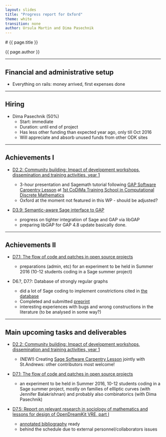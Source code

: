 ```yaml
---
layout: slides
title: "Progress report for Oxford"
theme: white
transition: none
author: Ursula Martin and Dima Pasechnik
---
```


<section data-markdown data-separator="^---\n" data-separator-vertical="^--\n">
# {{ page.title }}

{{ page.author }}

---

## Financial and administrative setup

- Everything on rails: money arrived, first expenses done

---
## Hiring

-   Dima Pasechnik (50%)
    - Start: immediate
    - Duration: until end of project
    - Has less other funding than expected year ago, only till Oct 2016
    - Will appreciate and absorb unused funds from other ODK sites

---
## Achievements I

-   [D2.2: Community building: Impact of development workshops, dissemination and training activities, year 1](https://github.com/OpenDreamKit/OpenDreamKit/issues/42)
    -   3-hour presentation and Sagemath tutorial following
        [GAP Software Carpentry Lesson](http://alex-konovalov.github.io/gap-lesson/) at
        [1st CoDiMa Training School in Computational Discrete Mathematics](http://www.codima.ac.uk/school2015/)
    -   Oxford at the moment not featured in this WP - should be adjusted?

-   [D3.9: Semantic-aware Sage interface to GAP](https://github.com/OpenDreamKit/OpenDreamKit/issues/68)
    -   progress on tighter integration of Sage and GAP via libGAP
    -   preparing libGAP for GAP 4.8 update basically done.

---
## Achievements II

-   [D7.1: The flow of code and patches in open source projects](https://github.com/OpenDreamKit/OpenDreamKit/issues/148)
    -   preparations (admin, etc) for an experiment to be held in Summer 2016
        (10-12 students coding in a Sage summer project)

-   D6.?, D7.?: Database of strongly regular graphs
    -   did a lot of Sage coding to implement constrictions cited in
        [the database](http://www.win.tue.nl/~aeb/graphs/srg/srgtab.html)
    -   Completed and submitted [preprint](http://arxiv.org/abs/1601.00181)
    -   interesting experiences with bugs and wrong constructions in the literature
        (to be analysed in some way?)

---
## Main upcoming tasks and deliverables

-   [D2.2: Community building: Impact of development workshops, dissemination and training activities, year 1](https://github.com/OpenDreamKit/OpenDreamKit/issues/42)
    -   (NEW!) Creating  [Sage Software Carpentry Lesson](http://alex-konovalov.github.io/sage-lesson/)
        jointly with St.Andrews: other contributors most welcome!

-   [D7.1: The flow of code and patches in open source projects](https://github.com/OpenDreamKit/OpenDreamKit/issues/148)
    -   an experiment to be held in Summer 2016, 10-12 students coding in a Sage summer project,
        mostly on families of ellliptic curves (with Jennifer Balakrishnan) and probably also
        combinatorics (with Dima Pasechnik)

-   [D7.5: Report on relevant research in sociology of mathematics and lessons for design of
     OpenDreamKit VRE, part I](https://github.com/OpenDreamKit/OpenDreamKit/issues/148)
    - [annotated bibliography](https://github.com/dimpase/abib/raw/master/annotated_bibliography.pdf) ready
    - behind the schedule due to external personnel/collaborators issues
</section>
